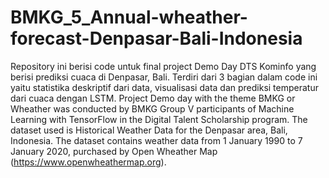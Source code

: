 # BMKG_5_Annual-wheather-forecast-Denpasar-Bali-Indonesia
Repository ini berisi code untuk final project Demo Day DTS Kominfo yang berisi prediksi cuaca di Denpasar, Bali. Terdiri dari 3 bagian dalam code ini yaitu statistika deskriptif dari data, visualisasi data dan prediksi temperatur dari cuaca dengan LSTM. 
Project Demo day with the theme BMKG or Wheather was conducted by BMKG Group V participants of Machine Learning with TensorFlow in the Digital Talent Scholarship program. The dataset used is Historical Weather Data for the Denpasar area, Bali, Indonesia. The dataset contains weather data from 1 January 1990 to 7 January 2020, purchased by Open Wheather Map (https://www.openwheathermap.org).
